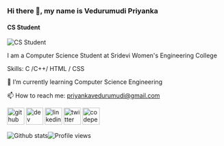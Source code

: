 

<!--
**Vedurumudi-Priyanka/Vedurumudi-Priyanka** is a ✨ _special_ ✨ repository because its `README.md` (this file) appears on your GitHub profile.

Here are some ideas to get you started:

- 🔭 I’m currently working on ...
- 🌱 I’m currently learning ...
- 👯 I’m looking to collaborate on ...
- 🤔 I’m looking for help with ...
- 💬 Ask me about ...
- 📫 How to reach me: ... priyankavedurumudi@gmail.com
- 😄 Pronouns: ...
- ⚡ Fun fact: ...
-->
### Hi there 👋, my name is Vedurumudi  Priyanka
#### CS Student
![CS Student](https://arturssmirnovs.github.io/github-profile-readme-generator/images/banner.png)

I am a Computer Science Student at Sridevi Women's Engineering College

Skills: C /C++/ HTML / CSS

🌱 I’m currently learning Computer Science Engineering

📫 How to reach me: priyankavedurumudi@gmail.com 

[<img src='https://cdn.jsdelivr.net/npm/simple-icons@3.0.1/icons/github.svg' alt='github' height='40'>](https://github.com/Vedurumudi-Priyanka)  [<img src='https://cdn.jsdelivr.net/npm/simple-icons@3.0.1/icons/dev-dot-to.svg' alt='dev' height='40'>](https://dev.to/vedurumudipriyanka)  [<img src='https://cdn.jsdelivr.net/npm/simple-icons@3.0.1/icons/linkedin.svg' alt='linkedin' height='40'>](https://www.linkedin.com/in/vedurumudi-priyanka/)  [<img src='https://cdn.jsdelivr.net/npm/simple-icons@3.0.1/icons/twitter.svg' alt='twitter' height='40'>](https://twitter.com/VedurumudiP)  [<img src='https://cdn.jsdelivr.net/npm/simple-icons@3.0.1/icons/codepen.svg' alt='codepen' height='40'>](https://codepen.io/Vedurumudi-Priyanka)  


   ![Github stats](https://github-readme-stats.vercel.app/api?username=Vedurumudi-Priyanka&show_icons=true)![Profile views](https://gpvc.arturio.dev/VedurumudiPriyanka)  







